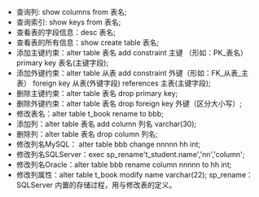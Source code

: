 * 查询列: show columns from 表名;
* 查询索引: show keys from 表名;
* 查看表的字段信息：desc 表名;
* 查看表的所有信息：show create table 表名;
* 添加主键约束：alter table 表名 add constraint 主键 （形如：PK_表名） primary key 表名(主键字段);
* 添加外键约束：alter table 从表 add constraint 外键（形如：FK_从表_主表） foreign key 从表(外键字段) references 主表(主键字段);
* 删除主键约束：alter table 表名 drop primary key;
* 删除外键约束：alter table 表名 drop foreign key 外键（区分大小写）;
* 修改表名：alter table t_book rename to bbb;
* 添加列：alter table 表名 add column 列名 varchar(30);
* 删除列：alter table 表名 drop column 列名;
* 修改列名MySQL： alter table bbb change nnnnn hh int;
* 修改列名SQLServer：exec sp_rename't_student.name','nn','column';
* 修改列名Oracle：alter table bbb rename column nnnnn to hh int;
* 修改列属性：alter table t_book modify name varchar(22);
sp_rename：SQLServer 内置的存储过程，用与修改表的定义。
